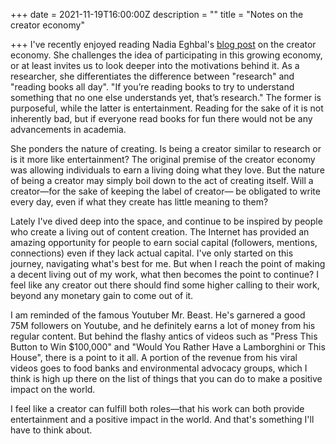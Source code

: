 +++
date = 2021-11-19T16:00:00Z
description = ""
title = "Notes on the creator economy"

+++
I've recently enjoyed reading Nadia Eghbal's [blog post](https://nadiaeghbal.com/creator-economy) on the creator economy. She challenges the idea of participating in this growing economy, or at least invites us to look deeper into the motivations behind it. As a researcher, she differentiates the difference between "research" and "reading books all day". "If you’re reading books to try to understand something that no one else understands yet, that’s research." The former is purposeful, while the latter is entertainment. Reading for the sake of it is not inherently bad, but if everyone read books for fun there would not be any advancements in academia.

She ponders the nature of creating. Is being a creator similar to research or is it more like entertainment? The original premise of the creator economy was allowing individuals to earn a living doing what they love. But the nature of being a creator may simply boil down to the act of creating itself. Will a creator—for the sake of keeping the label of creator— be obligated to write every day, even if what they create has little meaning to them?

Lately I've dived deep into the space, and continue to be inspired by people who create a living out of content creation. The Internet has provided an amazing opportunity for people to earn social capital (followers, mentions, connections) even if they lack actual capital. I've only started on this journey, navigating what's best for me. But when I reach the point of making a decent living out of my work, what then becomes the point to continue? I feel like any creator out there should find some higher calling to their work, beyond any monetary gain to come out of it.

I am reminded of the famous Youtuber Mr. Beast. He's garnered a good 75M followers on Youtube, and he definitely earns a lot of money from his regular content. But behind the flashy antics of videos such as "Press This Button to Win $100,000" and "Would You Rather Have a Lamborghini or This House", there is a point to it all. A portion of the revenue from his viral videos goes to food banks and environmental advocacy groups, which I think is high up there on the list of things that you can do to make a positive impact on the world.

I feel like a creator can fulfill both roles—that his work can both provide entertainment and a positive impact in the world. And that's something I'll have to think about.